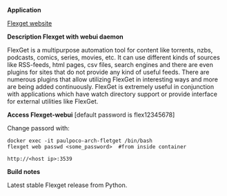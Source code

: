 **Application**

[Flexget website](http://flexget.com/)

**Description Flexget with webui daemon**

FlexGet is a multipurpose automation tool for content like torrents, nzbs, podcasts, comics, series, movies, etc. It can use different kinds of sources like RSS-feeds, html pages, csv files, search engines and there are even plugins for sites that do not provide any kind of useful feeds.  There are numerous plugins that allow utilizing FlexGet in interesting ways and more are being added continuously.  FlexGet is extremely useful in conjunction with applications which have watch directory support or provide interface for external utilities like FlexGet.

**Access Flexget-webui** [default password is flex12345678]

 Change passord with:   

    docker exec -it paulpoco-arch-fletget /bin/bash
    flexget web passwd <some_password>  #from inside container

`http://<host ip>:3539`

**Build notes**

Latest stable Flexget release from Python.

